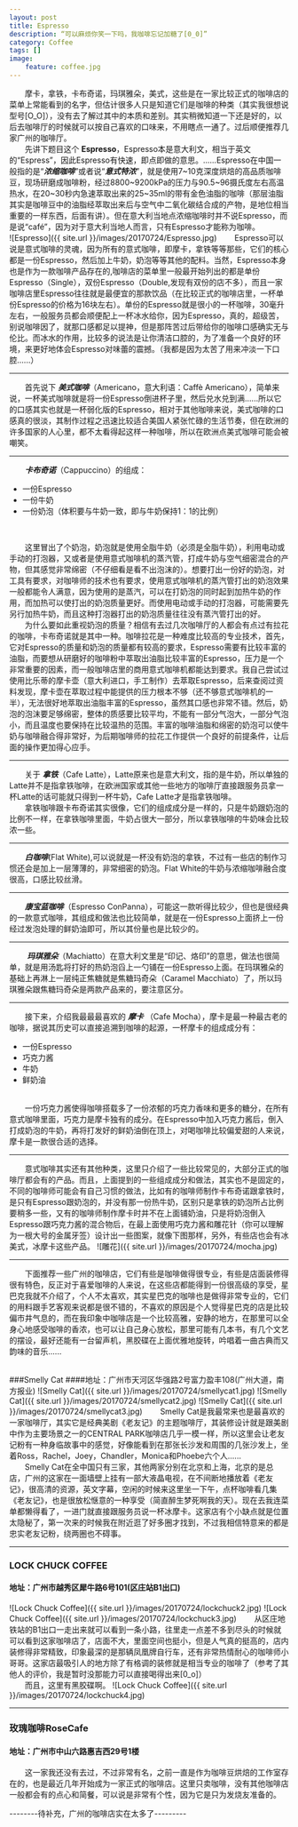 ```yaml
---
layout: post
title: Espresso
description: “可以麻烦你笑一下吗，我咖啡忘记加糖了[0_0]”
category: Coffee
tags: []
image: 
    feature: coffee.jpg
---
```

&emsp;&emsp;摩卡，拿铁，卡布奇诺，玛琪雅朵，美式，这些是在一家比较正式的咖啡店的菜单上常能看到的名字，但估计很多人只是知道它们是咖啡的种类（其实我很想说型号\[O_O\]），没有去了解过其中的本质和差别。其实稍微知道一下还是好的，以后去咖啡厅的时候就可以按自己喜欢的口味来，不用瞎点一通了。过后顺便推荐几家广州的咖啡厅。<br>
&emsp;&emsp;先讲下题目这个 **Espresso**，Espresso本是意大利文，相当于英文的“Espress”，因此Espresso有快速，即点即做的意思。......Espresso在中国一般指的是“***浓缩咖啡***”或者说“***意式特浓***”，就是使用7~10克深度烘焙的高品质咖啡豆，现场研磨成咖啡粉，经过8800~9200kPa的压力与90.5~96摄氏度左右高温热水，在20~30秒内急速萃取出来的25~35ml的带有金色油脂的咖啡（那层油脂其实是咖啡豆中的油脂经萃取出来后与空气中二氧化碳结合成的产物，是地位相当重要的一样东西，后面有讲）。但在意大利当地点浓缩咖啡时并不说Espresso，而是说“café”，因为对于意大利当地人而言，只有Espresso才能称为咖啡。<br>
![Espresso]({{ site.url }}/images/20170724/Espresso.jpg)
&emsp;&emsp;Espresso可以说是意式咖啡的灵魂，因为所有的意式咖啡，即摩卡，拿铁等等那些，它们的核心都是一份Espresso，然后加上牛奶，奶泡等等其他的配料。当然，Espresso本身也是作为一款咖啡产品存在的,咖啡店的菜单里一般最开始列出的都是单份Espresso（Single），双份Espresso（Double,发现有双份的店不多），而且一家咖啡店里Espresso往往就是最便宜的那款饮品（在比较正式的咖啡店里，一杯单份Espresso的价格为16块左右）。单份的Espresso就是很小的一杯咖啡，30毫升左右，一般服务员都会顺便配上一杯冰水给你，因为Espresso，真的，超级苦，别说咖啡因了，就那口感都足以提神，但是那阵苦过后带给你的咖啡口感确实无与伦比。而冰水的作用，比较多的说法是让你清洁口腔的，为了准备一个良好的环境，来更好地体会Espresso对味蕾的震撼。（我都是因为太苦了用来冲淡一下口腔......）<br>

* * * 
&emsp;&emsp;首先说下 ***美式咖啡***（Americano，意大利语：Caffè Americano），简单来说，一杯美式咖啡就是将一份Espresso倒进杯子里，然后兑水兑到满......所以它的口感其实也就是一杯弱化版的Espresso，相对于其他咖啡来说，美式咖啡的口感真的很淡，其制作过程之迅速比较适合美国人紧张忙碌的生活节奏，但在欧洲的许多国家的人心里，都不太看得起这样一种咖啡，所以在欧洲点美式咖啡可能会被嘲笑。<br>

* * * 
&emsp;&emsp;***卡布奇诺***（Cappuccino）的组成：
+ 一份Espresso
+ 一份牛奶
+ 一份奶泡（体积要与牛奶一致，即与牛奶保持1：1的比例）
<br>

&emsp;&emsp;这里冒出了个奶泡，奶泡就是使用全脂牛奶（必须是全脂牛奶），利用电动或手动的打泡器，又或者是使用意式咖啡机的蒸汽管，打成牛奶与空气细密混合的产物，但其感觉非常绵密（不仔细看是看不出泡沫的）。想要打出一份好的奶泡，对工具有要求，对咖啡师的技术也有要求，使用意式咖啡机的蒸汽管打出的奶泡效果一般都能令人满意，因为使用的是蒸汽，可以在打奶泡的同时起到加热牛奶的作用，而加热可以使打出的奶泡质量更好。而使用电动或手动的打泡器，可能需要先另行加热牛奶，而且这种打泡器打出的奶泡质量往往没有蒸汽管打出的好。<br>
&emsp;&emsp;为什么要如此重视奶泡的质量？相信有去过几次咖啡厅的人都会有点过有拉花的咖啡，卡布奇诺就是其中一种。咖啡拉花是一种难度比较高的专业技术，首先，它对Espresso的质量和奶泡的质量都有较高的要求，Espresso需要有比较丰富的油脂，而要想从研磨好的咖啡粉中萃取出油脂比较丰富的Espresso，压力是一个非常重要的因素，而一般咖啡店里的商用意式咖啡机都能达到要求。我自己尝试过使用比乐蒂的摩卡壶（意大利进口，手工制作）去萃取Espresso，后来查阅过资料发现，摩卡壶在萃取过程中能提供的压力根本不够（还不够意式咖啡机的一半），无法很好地萃取出油脂丰富的Espresso，虽然其口感也非常不错。然后，奶泡的泡沫要足够绵密，整体的质感要比较平均，不能有一部分气泡大，一部分气泡小，而且温度也要保持在比较温热的范围。丰富的咖啡油脂和绵密的奶泡可以使牛奶与咖啡融合得非常好，为后期咖啡师的拉花工作提供一个良好的前提条件，让后面的操作更加得心应手。<br>

* * *
&emsp;&emsp;关于 ***拿铁***（Cafe Latte），Latte原来也是意大利文，指的是牛奶，所以单独的Latte并不是指拿铁咖啡，在欧洲国家或其他一些地方的咖啡厅直接跟服务员拿一杯Latte的话可能就只得到一杯牛奶，Cafe Latte才是指拿铁咖啡。<br>
&emsp;&emsp;拿铁咖啡跟卡布奇诺其实很像，它们的组成成分是一样的，只是牛奶跟奶泡的比例不一样，在拿铁咖啡里面，牛奶占很大一部分，所以拿铁咖啡的牛奶味会比较浓一些。<br>

* * *
&emsp;&emsp;***白咖啡***(Flat White),可以说就是一杯没有奶泡的拿铁，不过有一些店的制作习惯还会是加上一层薄薄的，非常细密的奶泡。Flat White的牛奶与浓缩咖啡融合度很高，口感比较丝滑。

* * * 
&emsp;&emsp;***康宝蓝咖啡***（Espresso ConPanna），可能这一款听得比较少，但也是很经典的一款意式咖啡，其组成和做法也比较简单，就是在一份Espresso上面挤上一份经过发泡处理的鲜奶油即可，所以其份量也是比较少的。<br>

* * * 
&emsp;&emsp; ***玛琪雅朵***（Machiatto）在意大利文里是“印记、烙印”的意思，做法也很简单，就是用汤匙将打好的热奶泡舀上一勺铺在一份Espresso上面。在玛琪雅朵的基础上再淋上一层纯正焦糖就是焦糖玛奇朵（Caramel Macchiato）了，所以玛琪雅朵跟焦糖玛奇朵是两款产品来的，要注意区分。

* * * 
&emsp;&emsp;接下来，介绍我最最最喜欢的  ***摩卡*** （Cafe Mocha），摩卡是最一种最古老的咖啡，据说其历史可以直接追溯到咖啡的起源，一杯摩卡的组成成分有：
+ 一份Espresso
+ 巧克力酱
+ 牛奶
+ 鲜奶油
<br>
&emsp;&emsp;一份巧克力酱使得咖啡搭载多了一份浓郁的巧克力香味和更多的糖分，在所有意式咖啡里面，巧克力是摩卡独有的成分。在Espresso中加入巧克力酱后，倒入打成奶泡的牛奶，再将打发好的鲜奶油倒在顶上，对喝咖啡比较偏爱甜的人来说，摩卡是一款很合适的选择。<br>

* * * 
&emsp;&emsp;意式咖啡其实还有其他种类，这里只介绍了一些比较常见的，大部分正式的咖啡厅都会有的产品。而且，上面提到的一些组成成分和做法，其实也不是固定的，不同的咖啡师可能会有自己习惯的做法，比如有的咖啡师制作卡布奇诺跟拿铁时，是只有Espresso跟奶泡的，并没有那一份热牛奶，区别只是拿铁的奶泡所占比例要稍多一些，又有的咖啡师制作摩卡时并不在上面铺奶油，只是将奶泡倒入Espresso跟巧克力酱的混合物后，在最上面使用巧克力酱和雕花针（你可以理解为一根大号的金属牙签）设计出一些图案，就像下图那样，另外，有些店也会有冰美式，冰摩卡这些产品。
![雕花]({{ site.url }}/images/20170724/mocha.jpg)

* * * 
&emsp;&emsp;下面推荐一些广州的咖啡店，它们有些是咖啡做得很专业，有些是店面装修得很有特色，反正对于喜爱咖啡的人来说，在这些店都能得到一份很高级的享受，星巴克我就不介绍了，个人不太喜欢，其实星巴克的咖啡也是做得非常专业的，它们的用料跟手艺客观来说都是很不错的，不喜欢的原因是个人觉得星巴克的店是比较偏市井气息的，而在我印象中咖啡店是一个比较高雅，安静的地方，在那里可以全身心地感受咖啡的香浓，也可以让自己身心放松，那里可能有几本书，有几个文艺的摆设，最好还能有一台留声机，黑胶碟在上面优雅地旋转，吟唱着一曲古典而又韵味的音乐......<br>
<br>

###Smelly Cat
####地址：广州市天河区华强路2号富力盈丰108(广州大道，南方报业)
![Smelly Cat]({{ site.url }}/images/20170724/smellycat1.jpg)
![Smelly Cat]({{ site.url }}/images/20170724/smellycat2.jpg)
![Smelly Cat]({{ site.url }}/images/20170724/smellycat3.jpg)
&emsp;&emsp;Smelly Cat是我最常来也是最喜欢的一家咖啡厅，其实它是经典美剧《老友记》的主题咖啡厅，其装修设计就是跟美剧中作为主要场景之一的CENTRAL PARK咖啡店几乎一模一样，所以这里会让老友记粉有一种身临故事中的感觉，好像能看到在那张长沙发和周围的几张沙发上，坐着Ross，Rachel，Joey，Chandler，Monica和Phoebe六个人......<br>
&emsp;&emsp;Smelly Cat在全中国只有三家，其他两家分别在北京和上海，北京的是总店，广州的这家在一面墙壁上挂有一部大液晶电视，在不间断地播放着《老友记》，很高清的资源，英文字幕，空闲的时候来这里坐一下午，点杯咖啡看几集《老友记》，也是很放松惬意的一种享受（简直醉生梦死啊我的天）。现在去我连菜单都懒得看了，一进门就直接跟服务员说一杯冰摩卡。这家店有个小缺点就是位置太隐秘了，第一次来的时候我在附近逛了好多圈才找到，不过我相信特意来的都是忠实老友记粉，绕两圈也不碍事。

* * * 

### LOCK CHUCK COFFEE
#### 地址：广州市越秀区犀牛路6号101(区庄站B1出口)
![Lock Chuck Coffee]({{ site.url }}/images/20170724/lockchuck2.jpg)
![Lock Chuck Coffee]({{ site.url }}/images/20170724/lockchuck3.jpg)
&emsp;&emsp;从区庄地铁站的B1出口一走出来就可以看到一条小路，往里走一点差不多到尽头的时候就可以看到这家咖啡店了，店面不大，里面空间也挺小，但是人气真的挺高的，店内装修得非常精致，印象最深的是那辆凤凰牌自行车，还有非常热情耐心的咖啡师小哥哥。这家店最吸引人的地方除了有格调的装修就是相当专业的咖啡了（参考了其他人的评价，我是暂时没那能力可以直接喝得出来[0_o]）<br>
&emsp;&emsp;而且，这里有黑胶碟啊。
![Lock Chuck Coffee]({{ site.url }}/images/20170724/lockchuck4.jpg)

* * * 

### 玫瑰咖啡RoseCafe
#### 地址：广州市中山六路惠吉西29号1楼
&emsp;&emsp;这一家我还没有去过，不过非常有名，之前一直是作为咖啡豆烘焙的工作室存在的，也是最近几年开始成为一家正式的咖啡店。这里只卖咖啡，没有其他咖啡店一般都会有的点心和简餐，可以说是非常有个性，因为它是只为发烧友准备的。

--------待补充，广州的咖啡店实在太多了---------


